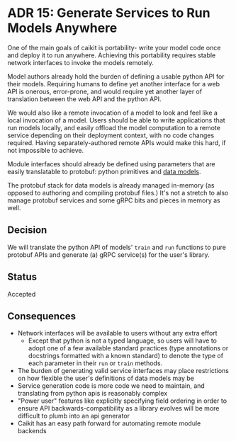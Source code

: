 # ADR 15: Generate Services to Run Models Anywhere

One of the main goals of caikit is portability- write your model code once and deploy it to run anywhere.
Achieving this portability requires stable network interfaces to invoke the models remotely.

Model authors already hold the burden of defining a usable python API for their models.
Requiring humans to define yet another interface for a web API is onerous, error-prone, and would require 
yet another layer of translation between the web API and the python API.

We would also like a remote invocation of a model to look and feel like a local invocation of a model.
Users should be able to write applications that run models locally, and easily offload the model computation
to a remote service depending on their deployment context, with no code changes required. Having 
separately-authored remote APIs would make this hard, if not impossible to achieve.

Module interfaces should already be defined using parameters that are easily translatable to protobuf:
python primitives and [data models](010-data-model-definition.md).

The protobuf stack for data models is already managed in-memory (as opposed to authoring and compiling 
protobuf files.) It's not a stretch to also manage protobuf services and some gRPC bits and pieces in memory
as well.

## Decision

We will translate the python API of models' `train` and `run` functions to pure protobuf APIs
and generate (a) gRPC service(s) for the user's library.

## Status

Accepted

## Consequences

- Network interfaces will be available to users without any extra effort
  - Except that python is not a typed language, so users will have to adopt one of a few available standard practices (type annotations or docstrings formatted with a known standard) to denote the type of each parameter in their `run` or `train` methods.
- The burden of generating valid service interfaces may place restrictions on how flexible the user's definitions of data models may be
- Service generation code is more code we need to maintain, and translating from python apis is reasonably complex
- "Power user" features like explicitly specifying field ordering in order to ensure API backwards-compatibility as a library evolves will be more difficult to plumb into an api generator
- Caikit has an easy path forward for automating remote module backends
